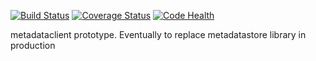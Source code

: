 [![Build Status](https://travis-ci.org/hhslepicka/metadataclient.svg)](https://travis-ci.org/hhslepicka/metadataclient)
[![Coverage Status](https://coveralls.io/repos/hhslepicka/metadataclient/badge.svg?branch=master&service=github)](https://coveralls.io/github/hhslepicka/metadataclient?branch=master)
[![Code Health](https://landscape.io/github/hhslepicka/metadataclient/master/landscape.svg?style=flat)](https://landscape.io/github/hhslepicka/metadataclient/master)

metadataclient prototype. Eventually to replace metadatastore library in production

